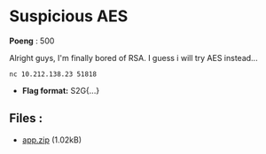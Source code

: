 # Suspicious AES
**Poeng** : 500

Alright guys, I'm finally bored of RSA. I guess i will try AES instead...
    
    
    nc 10.212.138.23 51818


- **Flag format:** S2G{...}

## Files : 

 - [app.zip](./app.zip) (1.02kB)
